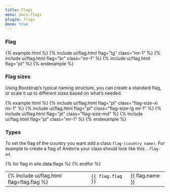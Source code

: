 ```yaml
---
title: Flags
menu: docs.flags
plugin: flags
done: true
---
```


### Flag

{% example html %}
{% include ui/flag.html flag="tg" class="mr-1" %}
{% include ui/flag.html flag="br" class="mr-1" %}
{% include ui/flag.html flag="pt" %}
{% endexample %}

### Flag sizes

Using Bootstrap’s typical naming structure, you can create a standard flag, or scale it up to different sizes based on what’s needed.

{% example html %}
{% include ui/flag.html flag="pl" class="flag-size-xl mr-1" %}
{% include ui/flag.html flag="pl" class="flag-size-lg mr-1" %}
{% include ui/flag.html flag="pl" class="flag-size-md" %}
{% include ui/flag.html flag="pl" class="mr-1" %}
{% endexample %}

### Types

To set the flag of the country you want add a class `flag-(country name)`. For example to create a flag of Andorra your class should look like this: `.flag-ad`.

<table>
{% for flag in site.data.flags %}
<tr>
<td>{% include ui/flag.html flag=flag.flag %}</td>
<td><code>{{ flag.flag }}</code></td>
<td>{{ flag.name }}</td>
</tr>
{% endfor %}
</table>
